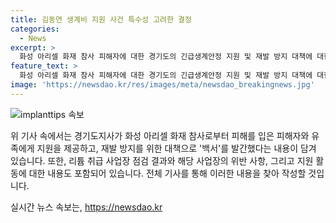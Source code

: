 ```yaml
---
title: 김동연 생계비 지원 사건 특수성 고려한 결정
categories:
  - News
excerpt: >
  화성 아리셀 화재 참사 피해자에 대한 경기도의 긴급생계안정 지원 및 재발 방지 대책에 대한 내용이 발표되었다. 이 사건은 일용직 또는 이주 노동자 신분의 피해자들을 대상으로 한 것으로, 중앙정부와 지방자치단체에서의 첫 사례이다. 또한, 이번 사고를 통해 부족한 대처와 재발 방지 대책을 담은 백서가 발간될 예정이며, 김동연 경기도지사는 경기도가 앞으로 안전한 환경을 만들기 위해 최선을 다할 것이라고 강조했다. 또한, 리튬 취급 사업장 관련 중간 결과 및 추가 조치에 대한 내용도 발표되었다.
feature_text: >
  화성 아리셀 화재 참사 피해자에 대한 경기도의 긴급생계안정 지원 및 재발 방지 대책에 대한 내용이 발표되었다. 이 사건은 일용직 또는 이주 노동자 신분의 피해자들을 대상으로 한 것으로, 중앙정부와 지방자치단체에서의 첫 사례이다. 또한, 이번 사고를 통해 부족한 대처와 재발 방지 대책을 담은 백서가 발간될 예정이며, 김동연 경기도지사는 경기도가 앞으로 안전한 환경을 만들기 위해 최선을 다할 것이라고 강조했다. 또한, 리튬 취급 사업장 관련 중간 결과 및 추가 조치에 대한 내용도 발표되었다.
image: 'https://newsdao.kr/res/images/meta/newsdao_breakingnews.jpg'
---
```


<p><img src="https://newsdao.kr/res/images/meta/newsdao_breakingnews.jpg" alt="implanttips 속보" /></p>

<p>위 기사 속에서는 경기도지사가 화성 아리셀 화재 참사로부터 피해를 입은 피해자와 유족에게 지원을 제공하고, 재발 방지를 위한 대책으로 '백서'를 발간했다는 내용이 담겨 있습니다. 또한, 리튬 취급 사업장 점검 결과와 해당 사업장의 위반 사항, 그리고 지원 활동에 대한 내용도 포함되어 있습니다. 전체 기사를 통해 이러한 내용을 찾아 작성할 것입니다.</p>
실시간 뉴스 속보는, <a href="https://newsdao.kr" rel="dofollow">https://newsdao.kr</a>


